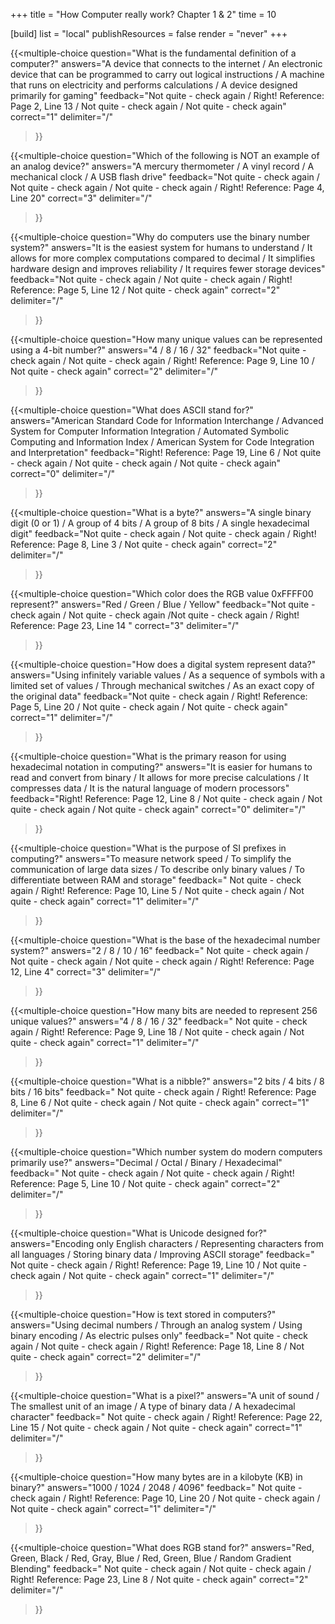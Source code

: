 +++
title = "How Computer really work? Chapter 1 & 2"
time = 10

[build]
  list = "local"
  publishResources = false
  render = "never"
+++

{{<multiple-choice
question="What is the fundamental definition of a computer?"
answers="A device that connects to the internet / An electronic device that can be programmed to carry out logical instructions / A machine that runs on electricity and performs calculations / A device designed primarily for gaming"
feedback="Not quite - check again / Right! Reference: Page 2, Line 13 / Not quite - check again / Not quite - check again"
correct="1"
delimiter="/"
>}}

{{<multiple-choice
question="Which of the following is NOT an example of an analog device?"
answers="A mercury thermometer / A vinyl record / A mechanical clock / A USB flash drive"
feedback="Not quite - check again / Not quite - check again / Not quite - check again / Right! Reference: Page 4, Line 20"
correct="3"
delimiter="/"
>}}

{{<multiple-choice
question="Why do computers use the binary number system?"
answers="It is the easiest system for humans to understand / It allows for more complex computations compared to decimal / It simplifies hardware design and improves reliability / It requires fewer storage devices"
feedback="Not quite - check again / Not quite - check again / Right! Reference: Page 5, Line 12 / Not quite - check again"
correct="2"
delimiter="/"
>}}

{{<multiple-choice
question="How many unique values can be represented using a 4-bit number?"
answers="4 / 8 / 16 / 32"
feedback="Not quite - check again / Not quite - check again / Right! Reference: Page 9, Line 10 / Not quite - check again"
correct="2"
delimiter="/"
>}}

{{<multiple-choice
question="What does ASCII stand for?"
answers="American Standard Code for Information Interchange / Advanced System for Computer Information Integration / Automated Symbolic Computing and Information Index / American System for Code Integration and Interpretation"
feedback="Right! Reference: Page 19, Line 6 / Not quite - check again / Not quite - check again / Not quite - check again"
correct="0"
delimiter="/"
>}}

{{<multiple-choice
question="What is a byte?"
answers="A single binary digit (0 or 1) / A group of 4 bits / A group of 8 bits / A single hexadecimal digit"
feedback="Not quite - check again / Not quite - check again / Right! Reference: Page 8, Line 3 / Not quite - check again"
correct="2"
delimiter="/"
>}}

{{<multiple-choice
question="Which color does the RGB value 0xFFFF00 represent?"
answers="Red / Green / Blue / Yellow"
feedback="Not quite - check again / Not quite - check again /Not quite - check again / Right! Reference: Page 23, Line 14 "
correct="3"
delimiter="/"
>}}

{{<multiple-choice
question="How does a digital system represent data?"
answers="Using infinitely variable values / As a sequence of symbols with a limited set of values / Through mechanical switches / As an exact copy of the original data"
feedback="Not quite - check again / Right! Reference: Page 5, Line 20 / Not quite - check again / Not quite - check again"
correct="1"
delimiter="/"
>}}

{{<multiple-choice
question="What is the primary reason for using hexadecimal notation in computing?"
answers="It is easier for humans to read and convert from binary / It allows for more precise calculations / It compresses data / It is the natural language of modern processors"
feedback="Right! Reference: Page 12, Line 8  / Not quite - check again / Not quite - check again / Not quite - check again"
correct="0"
delimiter="/"
>}}

{{<multiple-choice
question="What is the purpose of SI prefixes in computing?"
answers="To measure network speed / To simplify the communication of large data sizes / To describe only binary values / To differentiate between RAM and storage"
feedback=" Not quite - check again / Right! Reference: Page 10, Line 5 / Not quite - check again / Not quite - check again"
correct="1"
delimiter="/"
>}}

{{<multiple-choice
question="What is the base of the hexadecimal number system?"
answers="2 / 8 / 10 / 16"
feedback=" Not quite - check again / Not quite - check again / Not quite - check again / Right! Reference: Page 12, Line 4"
correct="3"
delimiter="/"
>}}

{{<multiple-choice
question="How many bits are needed to represent 256 unique values?"
answers="4 / 8 / 16 / 32"
feedback=" Not quite - check again / Right! Reference: Page 9, Line 18 / Not quite - check again / Not quite - check again"
correct="1"
delimiter="/"
>}}

{{<multiple-choice
question="What is a nibble?"
answers="2 bits / 4 bits / 8 bits / 16 bits"
feedback=" Not quite - check again / Right! Reference: Page 8, Line 6 / Not quite - check again / Not quite - check again"
correct="1"
delimiter="/"
>}}

{{<multiple-choice
question="Which number system do modern computers primarily use?"
answers="Decimal / Octal / Binary / Hexadecimal"
feedback=" Not quite - check again / Not quite - check again / Right! Reference: Page 5, Line 10 / Not quite - check again"
correct="2"
delimiter="/"
>}}

{{<multiple-choice
question="What is Unicode designed for?"
answers="Encoding only English characters / Representing characters from all languages / Storing binary data / Improving ASCII storage"
feedback=" Not quite - check again / Right! Reference: Page 19, Line 10 / Not quite - check again / Not quite - check again"
correct="1"
delimiter="/"
>}}

{{<multiple-choice
question="How is text stored in computers?"
answers="Using decimal numbers / Through an analog system / Using binary encoding / As electric pulses only"
feedback=" Not quite - check again / Not quite - check again / Right! Reference: Page 18, Line 8 / Not quite - check again"
correct="2"
delimiter="/"
>}}

{{<multiple-choice
question="What is a pixel?"
answers="A unit of sound / The smallest unit of an image / A type of binary data / A hexadecimal character"
feedback=" Not quite - check again / Right! Reference: Page 22, Line 15 / Not quite - check again / Not quite - check again"
correct="1"
delimiter="/"
>}}

{{<multiple-choice
question="How many bytes are in a kilobyte (KB) in binary?"
answers="1000 / 1024 / 2048 / 4096"
feedback=" Not quite - check again / Right! Reference: Page 10, Line 20 / Not quite - check again / Not quite - check again"
correct="1"
delimiter="/"
>}}

{{<multiple-choice
question="What does RGB stand for?"
answers="Red, Green, Black / Red, Gray, Blue / Red, Green, Blue / Random Gradient Blending"
feedback=" Not quite - check again / Not quite - check again / Right! Reference: Page 23, Line 8 / Not quite - check again"
correct="2"
delimiter="/"
>}}